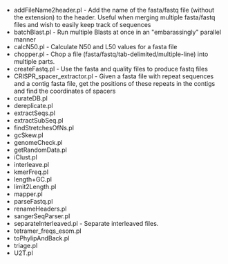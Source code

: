 * addFileName2header.pl	-	Add the name of the fasta/fastq file (without the extension) to the header. Useful when merging multiple fasta/fastq files and wish to easily keep track of sequences
* batchBlast.pl	-	Run multiple Blasts at once in an "embarassingly" parallel manner
* calcN50.pl	-	Calculate N50 and L50 values for a fasta file
* chopper.pl	-	Chop a file (fasta/fastq/tab-delimited/multiple-line) into multiple parts.
* createFastq.pl	-	Use the fasta and quality files to produce fastq files
* CRISPR\_spacer\_extractor.pl	-	Given a fasta file with repeat sequences and a contig fasta file, get the positions of these repeats in the contigs and find the coordinates of spacers	
* curateDB.pl
* dereplicate.pl
* extractSeqs.pl
* extractSubSeq.pl
* findStretchesOfNs.pl
* gcSkew.pl
* genomeCheck.pl
* getRandomData.pl
* iClust.pl
* interleave.pl
* kmerFreq.pl
* length+GC.pl
* limit2Length.pl
* mapper.pl
* parseFastq.pl
* renameHeaders.pl
* sangerSeqParser.pl
* separateInterleaved.pl	-	Separate interleaved files.
* tetramer\_freqs\_esom.pl
* toPhylipAndBack.pl
* triage.pl
* U2T.pl
